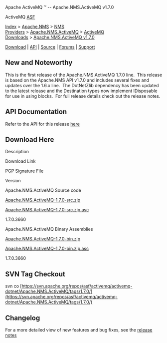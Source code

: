 Apache ActiveMQ ™ -- Apache.NMS.ActiveMQ v1.7.0 

ActiveMQ [ASF](http://www.apache.org)

[Index](index.html) > [Apache.NMS](apachenms.html) > [NMS Providers](nms-providers.html) > [Apache.NMS.ActiveMQ](apachenmsactivemq.html) > [ActiveMQ Downloads](activemq-downloads.html) > [Apache.NMS.ActiveMQ v1.7.0](apachenmsactivemq-v170.html)

[Download](download.html) | [API](nms-api.html) | [Source](source.html) | [Forums](http://activemq.apache.org/discussion-forums.html) | [Support](http://activemq.apache.org/support.html)

New and Noteworthy
------------------

This is the first release of the Apache.NMS.ActiveMQ 1.7.0 line.  This release is based on the Apache.NMS API v1.7.0 and includes several fixes and updates over the 1.6.x line.  The DotNetZlib dependency has been updated to the latest release and the Destination types now implement IDisposable for use in using blocks.  For full release details check out the release notes.

API Documentation
-----------------

Refer to the API for this release [here](nms-api.html)

Download Here
-------------

Description

Download Link

PGP Signature File

Version

Apache.NMS.ActiveMQ Source code

[Apache.NMS.ActiveMQ-1.7.0-src.zip](http://www.apache.org/dyn/closer.lua/activemq/apache-nms/1.7.0/Apache.NMS.ActiveMQ-1.7.0-src.zip)

[Apache.NMS.ActiveMQ-1.7.0-src.zip.asc](http://www.apache.org/dist/activemq/apache-nms/1.7.0/Apache.NMS.ActiveMQ-1.7.0-src.zip.asc)

1.7.0.3660

Apache.NMS.ActiveMQ Binary Assemblies

[Apache.NMS.ActiveMQ-1.7.0-bin.zip](http://www.apache.org/dyn/closer.lua/activemq/apache-nms/1.7.0/Apache.NMS.ActiveMQ-1.7.0-bin.zip)

[Apache.NMS.ActiveMQ-1.7.0-bin.zip.asc](http://www.apache.org/dist/activemq/apache-nms/1.7.0/Apache.NMS.ActiveMQ-1.7.0-bin.zip.asc)

1.7.0.3660

SVN Tag Checkout
----------------

svn co [https://svn.apache.org/repos/asf/activemq/activemq-dotnet/Apache.NMS.ActiveMQ/tags/1.7.0/](https://svn.apache.org/repos/asf/activemq/activemq-dotnet/Apache.NMS.ActiveMQ/tags/1.7.0/)

Changelog
---------

For a more detailed view of new features and bug fixes, see the [release notes](https://issues.apache.org/jira/secure/ReleaseNote.jspa?projectId=12311201&version=12325350)



